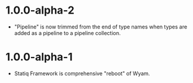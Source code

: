 # 1.0.0-alpha-2

- "Pipeline" is now trimmed from the end of type names when types are added as a pipeline to a pipeline collection.

# 1.0.0-alpha-1

- Statiq Framework is comprehensive "reboot" of Wyam.